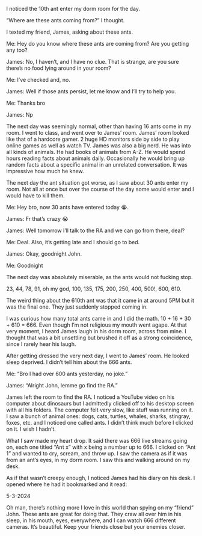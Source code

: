 I noticed the 10th ant enter my dorm room for the day. 

“Where are these ants coming from?” I thought.

I texted my friend, James, asking about these ants.

Me: Hey do you know where these ants are coming from? Are you getting any too?

James: No, I haven’t, and I have no clue. That is strange, are you sure there’s no food lying around in your room?

Me: I’ve checked and, no. 

James: Well if those ants persist, let me know and I’ll try to help you.

Me: Thanks bro

James: Np

The next day was seemingly normal, other than having 16 ants come in my room. I went to class, and went over to James’ room. James’ room looked like that of a hardcore gamer. 2 huge HD monitors side by side to play online games as well as watch TV. James was also a big nerd. He was into all kinds of animals. He had books of animals from A-Z. He would spend hours reading facts about animals daily. Occasionally he would bring up random facts about a specific animal in an unrelated conversation. It was impressive how much he knew.

The next day the ant situation got worse, as I saw about 30 ants enter my room. Not all at once but over the course of the day some would enter and I would have to kill them. 

Me: Hey bro, now 30 ants have entered today 😭.

James: Fr that’s crazy 😭

James: Well tomorrow I’ll talk to the RA and we can go from there, deal?

Me: Deal. Also, it’s getting late and I should go to bed.

James: Okay, goodnight John.

Me: Goodnight

The next day was absolutely miserable, as the ants would not fucking stop.

23, 44, 78, 91, oh my god, 100, 135, 175, 200, 250, 400, 500!, 600, 610.

The weird thing about the 610th ant was that it came in at around 5PM but it was the final one. They just suddenly stopped coming in.

I was curious how many total ants came in and I did the math. 10 + 16 + 30 + 610 = 666. Even though I’m not religious my mouth went agape. At that very moment, I heard James laugh in his dorm room, across from mine. I thought that was a bit unsettling but brushed it off as a strong coincidence, since I rarely hear his laugh.

After getting dressed the very next day, I went to James’ room. He looked sleep deprived. I didn’t tell him about the 666 ants.

Me: “Bro I had over 600 ants yesterday, no joke.”

James: “Alright John, lemme go find the RA.”

James left the room to find the RA. I noticed a YouTube video on his computer about dinosaurs but I admittedly clicked off to his desktop screen with all his folders. The computer felt very slow, like stuff was running on it. I saw a bunch of animal ones: dogs, cats, turtles, whales, sharks, stingray, foxes, etc. and I noticed one called ants. I didn’t think much before I clicked on it. I wish I hadn’t.

What I saw made my heart drop. It said there was 666 live streams going on, each one titled “Ant x” with x being a number up to 666. I clicked on “Ant 1” and wanted to cry, scream, and throw up. I saw the camera as if it was from an ant’s eyes, in my dorm room. I saw this and walking around on my desk. 

As if that wasn’t creepy enough, I noticed James had his diary on his desk. I opened where he had it bookmarked and it read:

5-3-2024

Oh man, there’s nothing more I love in this world than spying on my “friend” John. These ants are great for doing that. They craw all over him in his sleep, in his mouth, eyes, everywhere, and I can watch 666 different cameras. It’s beautiful. Keep your friends close but your enemies closer.